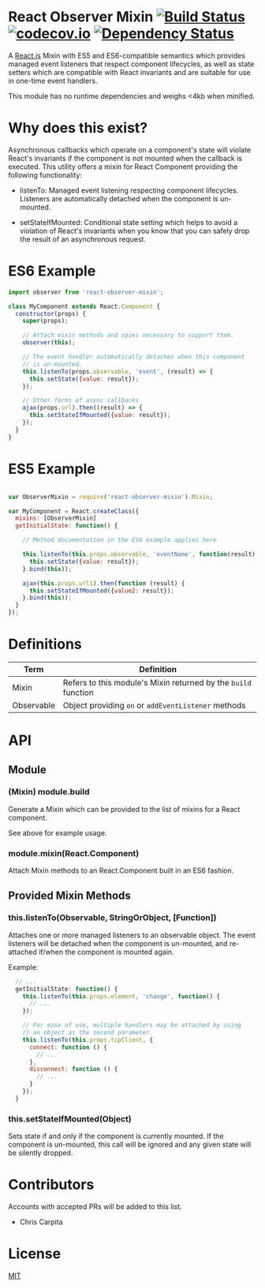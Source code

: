 # React Observer Mixin  [![Build Status](https://travis-ci.org/ccarpita/react-observer-mixin.svg?branch=master)](https://travis-ci.org/ccarpita/react-observer-mixin) [![codecov.io](http://codecov.io/github/ccarpita/react-observer-mixin/coverage.svg?branch=master)](http://codecov.io/github/ccarpita/react-observer-mixin?branch=master) [![Dependency Status](https://gemnasium.com/ccarpita/react-observer-mixin.svg)](https://gemnasium.com/ccarpita/react-observer-mixin)

A [React.js] Mixin with ES5 and ES6-compatible semantics which provides
managed event listeners that respect component lifecycles, as well as
state setters which are compatible with React invariants and are suitable
for use in one-time event handlers.

This module has no runtime dependencies and weighs <4kb when minified.

# Why does this exist?

Asynchronous callbacks which operate on a component's state will violate
React's invariants if the component is not mounted when the callback is
executed. This utility offers a mixin for React Component providing the
following functionality:

 * listenTo: Managed event listening respecting component lifecycles.  Listeners
     are automatically detached when the component is un-mounted.

 * setStateIfMounted: Conditional state setting which helps to avoid
     a violation of React's invariants when you know that you can safely drop 
     the result of an asynchronous request.

# ES6 Example 

```js
import observer from 'react-observer-mixin';

class MyComponent extends React.Component {
  constructor(props) {
    super(props);

    // Attach mixin methods and spies necessary to support them.
    observer(this);

    // The event handler automatically detaches when this component
    // is un-mounted.
    this.listenTo(props.observable, 'event', (result) => {
      this.setState({value: result});
    });

    // Other forms of async callbacks
    ajax(props.url).then((result) => {
      this.setStateIfMounted({value: result});
    });
  }
}
```

# ES5 Example

```js

var ObserverMixin = require('react-observer-mixin').Mixin;

var MyComponent = React.createClass({
  mixins: [ObserverMixin]
  getInitialState: function() {

    // Method documentation in the ES6 example applies here

    this.listenTo(this.props.observable, 'eventName', function(result) {
      this.setState({value: result});  
    }.bind(this));

    ajax(this.props.url1).then(function (result) {
      this.setStateIfMounted({value2: result}); 
    }.bind(this));
  }
});
```

# Definitions

| Term | Definition |
| ---- | ---------- |
| Mixin | Refers to this module's Mixin returned by the `build` function |
| Observable | Object providing `on` or `addEventListener` methods |

# API

## Module

### (Mixin) module.build

Generate a Mixin which can be provided to the list of mixins for a
React component.

See above for example usage.

### module.mixin(React.Component)

Attach Mixin methods to an React.Component built in an ES6 fashion.


## Provided Mixin Methods

### this.listenTo(Observable, StringOrObject, [Function])

Attaches one or more managed listeners to an observable object.  The event
listeners will be detached when the component is un-mounted, and re-attached
if/when the component is mounted again.


Example:
```js
  // ...
  getInitialState: function() {
    this.listenTo(this.props.element, 'change', function() {
      // ...
    });

    // For ease of use, multiple handlers may be attached by using
    // an object as the second parameter.
    this.listenTo(this.props.tcpClient, {
      connect: function () {
        // ...
      },
      disconnect: function () {
        // ...
      }
    });
  }
```

### this.setStateIfMounted(Object)

Sets state if and only if the component is currently mounted.  If the component
is un-mounted, this call will be ignored and any given state will be silently
dropped.


# Contributors

Accounts with accepted PRs will be added to this list.

* Chris Carpita

# License

[MIT]

[React.js]: http://facebook.github.io/react/
[MIT]: http://opensource.org/licenses/MIT
